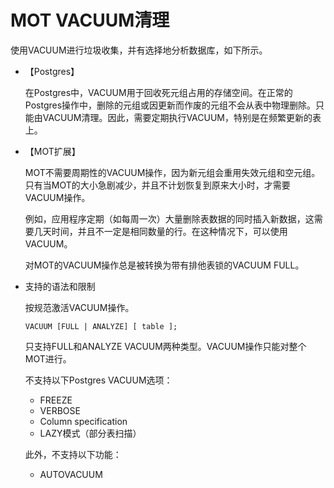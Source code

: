 # MOT VACUUM清理<a name="ZH-CN_TOPIC_0280525146"></a>

使用VACUUM进行垃圾收集，并有选择地分析数据库，如下所示。

-   【Postgres】

    在Postgres中，VACUUM用于回收死元组占用的存储空间。在正常的Postgres操作中，删除的元组或因更新而作废的元组不会从表中物理删除。只能由VACUUM清理。因此，需要定期执行VACUUM，特别是在频繁更新的表上。

-   【MOT扩展】

    MOT不需要周期性的VACUUM操作，因为新元组会重用失效元组和空元组。只有当MOT的大小急剧减少，并且不计划恢复到原来大小时，才需要VACUUM操作。

    例如，应用程序定期（如每周一次）大量删除表数据的同时插入新数据，这需要几天时间，并且不一定是相同数量的行。在这种情况下，可以使用VACUUM。

    对MOT的VACUUM操作总是被转换为带有排他表锁的VACUUM FULL。

-   支持的语法和限制

    按规范激活VACUUM操作。

    ```
    VACUUM [FULL | ANALYZE] [ table ];
    ```

    只支持FULL和ANALYZE VACUUM两种类型。VACUUM操作只能对整个MOT进行。

    不支持以下Postgres VACUUM选项：

    -   FREEZE
    -   VERBOSE
    -   Column specification
    -   LAZY模式（部分表扫描）

    此外，不支持以下功能：

    -   AUTOVACUUM
